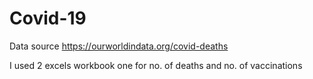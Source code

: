# Covid-19
Data source 
https://ourworldindata.org/covid-deaths

I used 2 excels workbook 
one for no. of deaths
and no. of vaccinations
